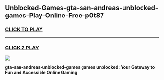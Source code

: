 
## Unblocked-Games-gta-san-andreas-unblocked-games-Play-Online-Free-p0t87
<h3>
<a href="https://premium76.site?title=gta-san-andreas-unblocked-games&ref=26A">CLICK TO PLAY</a></h3>
<hr>

<h3>
<a href="https://premium76.site?title=gta-san-andreas-unblocked-games&ref=26A">CLICK 2 PLAY</a>
  
</h3>

<a href="https://premium76.site?title=gta-san-andreas-unblocked-games&ref=26A"><img src="https://clearcache.store/games.png"></a>


**gta-san-andreas-unblocked-games games unblocked: Your Gateway to Fun and Accessible Online Gaming**
